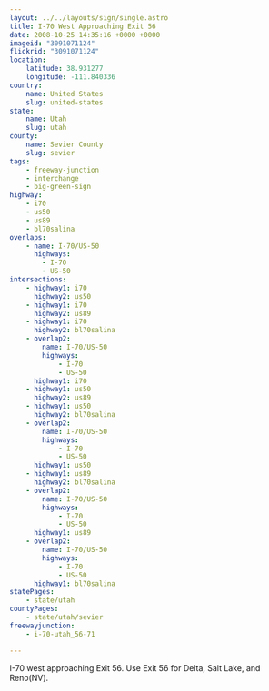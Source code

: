 ```yaml
---
layout: ../../layouts/sign/single.astro
title: I-70 West Approaching Exit 56
date: 2008-10-25 14:35:16 +0000 +0000
imageid: "3091071124"
flickrid: "3091071124"
location:
    latitude: 38.931277
    longitude: -111.840336
country:
    name: United States
    slug: united-states
state:
    name: Utah
    slug: utah
county:
    name: Sevier County
    slug: sevier
tags:
    - freeway-junction
    - interchange
    - big-green-sign
highway:
    - i70
    - us50
    - us89
    - bl70salina
overlaps:
    - name: I-70/US-50
      highways:
        - I-70
        - US-50
intersections:
    - highway1: i70
      highway2: us50
    - highway1: i70
      highway2: us89
    - highway1: i70
      highway2: bl70salina
    - overlap2:
        name: I-70/US-50
        highways:
            - I-70
            - US-50
      highway1: i70
    - highway1: us50
      highway2: us89
    - highway1: us50
      highway2: bl70salina
    - overlap2:
        name: I-70/US-50
        highways:
            - I-70
            - US-50
      highway1: us50
    - highway1: us89
      highway2: bl70salina
    - overlap2:
        name: I-70/US-50
        highways:
            - I-70
            - US-50
      highway1: us89
    - overlap2:
        name: I-70/US-50
        highways:
            - I-70
            - US-50
      highway1: bl70salina
statePages:
    - state/utah
countyPages:
    - state/utah/sevier
freewayjunction:
    - i-70-utah_56-71

---
```

I-70 west approaching Exit 56. Use Exit 56 for Delta, Salt Lake, and Reno(NV).